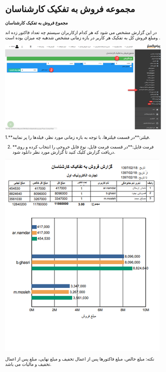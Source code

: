 # مجموعه فروش به تفکیک کارشناسان    

**مجموع فروش به تفکیک کارشناسان**

در این گزارش مشخص می شود که هر کدام ازکاربران سیستم چه تعداد فاکتور زده اند ومبلغ فروش کل به تفکیک هر کاربر در بازه زمانی مشخص شدهبه چه میزان بوده است .

![](Totalsaleuserbase/TotalSaleUser.png)

1.**فیلتر:**در قسمت فیلترها، با توجه به بازه زمانی مورد نظر، فیلدها را پر نمایید.

2. **فرمت فایل:**در قسمت فرمت فایل، نوع فایل خروجی را انتخاب کرده و روی دریافت گزارش کلیک کنید تا گزارش مورد نظر دانلود شود.

![](Totalsaleuserbase/TotalSaleUser2.png)

نکته: مبلغ خالص، مبلغ فاکتورها پس از اعمال تخفیف و مبلغ نهایی، مبلغ پس از اعمال تخفیف و مالیات می باشد.